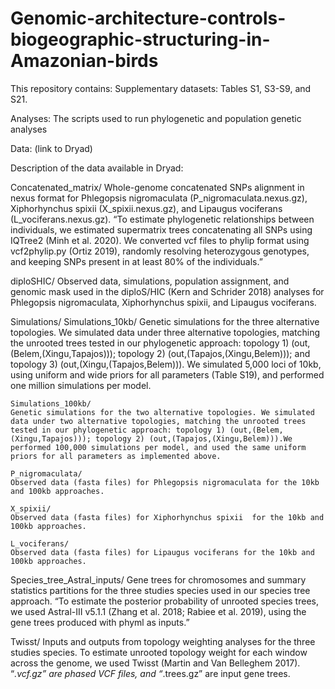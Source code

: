 # Genomic-architecture-controls-biogeographic-structuring-in-Amazonian-birds
This repository contains:
Supplementary datasets: Tables S1, S3-S9, and S21.

Analyses: The scripts used to run phylogenetic and population genetic analyses

Data: (link to Dryad)

Description of the data available in Dryad:

Concatenated_matrix/ 
Whole-genome concatenated SNPs alignment in nexus format for Phlegopsis nigromaculata (P_nigromaculata.nexus.gz), Xiphorhynchus spixii (X_spixii.nexus.gz), and Lipaugus vociferans (L_vociferans.nexus.gz). “To estimate phylogenetic relationships between individuals, we estimated supermatrix trees concatenating all SNPs using IQTree2 (Minh et al. 2020). We converted vcf files to phylip format using vcf2phylip.py (Ortiz 2019), randomly resolving heterozygous genotypes, and keeping SNPs present in at least 80% of the individuals.”


diploSHIC/
Observed data, simulations, population assignment, and genomic mask used in the diploS/HIC  (Kern and Schrider 2018) analyses for Phlegopsis nigromaculata, Xiphorhynchus spixii, and Lipaugus vociferans. 


Simulations/
    Simulations_10kb/
    Genetic simulations for the three alternative topologies. We simulated data under three alternative topologies, matching the unrooted trees tested in our phylogenetic approach: topology 1) (out,(Belem,(Xingu,Tapajos))); topology 2) (out,(Tapajos,(Xingu,Belem))); and topology 3) (out,(Xingu,(Tapajos,Belem))). We simulated 5,000 loci of 10kb, using uniform and wide priors for all parameters (Table S19), and performed one million simulations per model.
    
	Simulations_100kb/
    Genetic simulations for the two alternative topologies. We simulated data under two alternative topologies, matching the unrooted trees tested in our phylogenetic approach: topology 1) (out,(Belem,(Xingu,Tapajos))); topology 2) (out,(Tapajos,(Xingu,Belem))).We performed 100,000 simulations per model, and used the same uniform priors for all parameters as implemented above.
    
	P_nigromaculata/ 
    Observed data (fasta files) for Phlegopsis nigromaculata for the 10kb and 100kb approaches. 
    
	X_spixii/ 
    Observed data (fasta files) for Xiphorhynchus spixii  for the 10kb and 100kb approaches. 

	L_vociferans/ 
    Observed data (fasta files) for Lipaugus vociferans for the 10kb and 100kb approaches. 
    

Species_tree_Astral_inputs/ 
Gene trees for chromosomes and summary statistics partitions for the three studies species used in our species tree approach. “To estimate the posterior probability of unrooted species trees, we used Astral-III v5.1.1 (Zhang et al. 2018; Rabiee et al. 2019), using the gene trees produced with phyml as inputs.”

Twisst/
Inputs and outputs from topology weighting analyses for the three studies species. To estimate unrooted topology weight for each window across the genome, we used Twisst (Martin and Van Belleghem 2017). “*.vcf.gz” are phased VCF files, and “*.trees.gz” are input gene trees.

